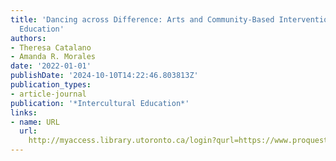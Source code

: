 ```yaml
---
title: 'Dancing across Difference: Arts and Community-Based Interventions as Intercultural
  Education'
authors:
- Theresa Catalano
- Amanda R. Morales
date: '2022-01-01'
publishDate: '2024-10-10T14:22:46.803813Z'
publication_types:
- article-journal
publication: '*Intercultural Education*'
links:
- name: URL
  url: 
    http://myaccess.library.utoronto.ca/login?qurl=https://www.proquest.com/docview/2661203631?accountid=14771&bdid=38382&_bd=UQLQx952LV3ncEh62LniycJGG6Q%3D
---
```

